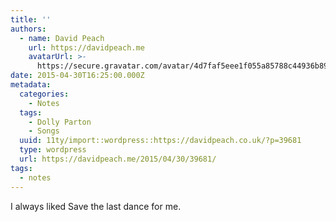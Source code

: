 ```yaml
---
title: ''
authors:
  - name: David Peach
    url: https://davidpeach.me
    avatarUrl: >-
      https://secure.gravatar.com/avatar/4d7faf5eee1f055a85788c44936b8995eaab6dfb004e7854ec747ccb272e91ee?s=96&d=mm&r=g
date: 2015-04-30T16:25:00.000Z
metadata:
  categories:
    - Notes
  tags:
    - Dolly Parton
    - Songs
  uuid: 11ty/import::wordpress::https://davidpeach.co.uk/?p=39681
  type: wordpress
  url: https://davidpeach.me/2015/04/30/39681/
tags:
  - notes
---
```

I always liked Save the last dance for me.